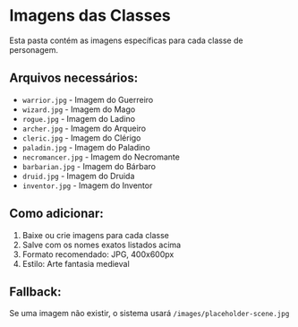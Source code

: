 # Imagens das Classes

Esta pasta contém as imagens específicas para cada classe de personagem.

## Arquivos necessários:

- `warrior.jpg` - Imagem do Guerreiro
- `wizard.jpg` - Imagem do Mago  
- `rogue.jpg` - Imagem do Ladino
- `archer.jpg` - Imagem do Arqueiro
- `cleric.jpg` - Imagem do Clérigo
- `paladin.jpg` - Imagem do Paladino
- `necromancer.jpg` - Imagem do Necromante
- `barbarian.jpg` - Imagem do Bárbaro
- `druid.jpg` - Imagem do Druida
- `inventor.jpg` - Imagem do Inventor

## Como adicionar:

1. Baixe ou crie imagens para cada classe
2. Salve com os nomes exatos listados acima
3. Formato recomendado: JPG, 400x600px
4. Estilo: Arte fantasia medieval

## Fallback:

Se uma imagem não existir, o sistema usará `/images/placeholder-scene.jpg`
